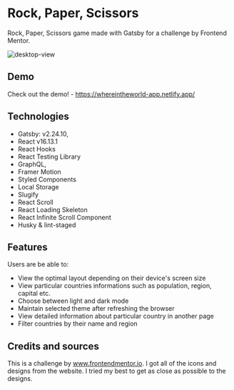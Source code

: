 # Rock, Paper, Scissors

Rock, Paper, Scissors game made with Gatsby for a challenge by Frontend Mentor.

![desktop-view](https://user-images.githubusercontent.com/55945204/88342211-486da380-cd3f-11ea-9ad4-e1cd10894acd.png)

## Demo

Check out the demo! - https://whereintheworld-app.netlify.app/

## Technologies

- Gatsby: v2.24.10,
- React v16.13.1
- React Hooks
- React Testing Library
- GraphQL,
- Framer Motion
- Styled Components
- Local Storage
- Slugify
- React Scroll
- React Loading Skeleton
- React Infinite Scroll Component
- Husky & lint-staged

## Features

Users are be able to:

- View the optimal layout depending on their device's screen size
- View particular countries informations such as population, region, capital etc.
- Choose between light and dark mode
- Maintain selected theme after refreshing the browser
- View detailed information about particular country in another page
- Filter countries by their name and region

## Credits and sources

This is a challenge by www.frontendmentor.io. I got all of the icons and designs from the website. I tried my best to get as close as possible to the designs.

